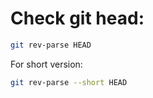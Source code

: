 # Check git head:

```bash
git rev-parse HEAD
```

For short version:

```bash
git rev-parse --short HEAD
```
